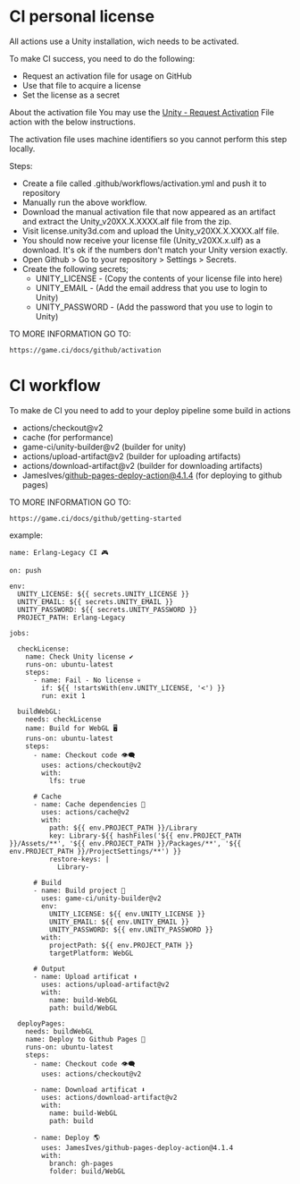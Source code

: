 # CI personal license

All actions use a Unity installation, wich needs to be activated. 

To make CI success, you need to do the following:

- Request an activation file for usage on GitHub
- Use that file to acquire a license
- Set the license as a secret 

About the activation file
You may use the [Unity - Request Activation](https://github.com/marketplace/actions/unity-request-activation-file) File action with the below instructions.

The activation file uses machine identifiers so you cannot perform this step locally.

Steps:
 - Create a file called .github/workflows/activation.yml and push it to repository
 - Manually run the above workflow.
 - Download the manual activation file that now appeared as an artifact and extract the Unity_v20XX.X.XXXX.alf file from the zip.
 - Visit license.unity3d.com and upload the Unity_v20XX.X.XXXX.alf file.
 - You should now receive your license file (Unity_v20XX.x.ulf) as a download. It's ok if the numbers don't match your Unity version exactly.
 - Open Github > Go to your repository > Settings > Secrets.
 - Create the following secrets;
    - UNITY_LICENSE - (Copy the contents of your license file into here)
    - UNITY_EMAIL - (Add the email address that you use to login to Unity)
    - UNITY_PASSWORD - (Add the password that you use to login to Unity)

TO MORE INFORMATION GO TO:

    https://game.ci/docs/github/activation


# CI workflow

To make de CI you need to add to your deploy pipeline some build in actions
 - actions/checkout@v2
 - cache (for performance)
 - game-ci/unity-builder@v2 (builder for unity)
 - actions/upload-artifact@v2 (builder for uploading artifacts)
 - actions/download-artifact@v2 (builder for downloading artifacts)
 - JamesIves/github-pages-deploy-action@4.1.4 (for deploying to github pages)

TO MORE INFORMATION GO TO:
  
    https://game.ci/docs/github/getting-started

example:
```
name: Erlang-Legacy CI 🎮

on: push

env:
  UNITY_LICENSE: ${{ secrets.UNITY_LICENSE }}
  UNITY_EMAIL: ${{ secrets.UNITY_EMAIL }}
  UNITY_PASSWORD: ${{ secrets.UNITY_PASSWORD }}
  PROJECT_PATH: Erlang-Legacy

jobs:

  checkLicense:
    name: Check Unity license ✔️
    runs-on: ubuntu-latest
    steps:
      - name: Fail - No license 💀
        if: ${{ !startsWith(env.UNITY_LICENSE, '<') }}
        run: exit 1 

  buildWebGL:
    needs: checkLicense
    name: Build for WebGL 🖥️
    runs-on: ubuntu-latest
    steps:
      - name: Checkout code 👁️‍🗨️
        uses: actions/checkout@v2
        with:
          lfs: true

      # Cache
      - name: Cache dependencies 🔄️
        uses: actions/cache@v2
        with:
          path: ${{ env.PROJECT_PATH }}/Library
          key: Library-${{ hashFiles('${{ env.PROJECT_PATH }}/Assets/**', '${{ env.PROJECT_PATH }}/Packages/**', '${{ env.PROJECT_PATH }}/ProjectSettings/**') }}
          restore-keys: |
            Library-

      # Build
      - name: Build project 🔧
        uses: game-ci/unity-builder@v2
        env:
          UNITY_LICENSE: ${{ env.UNITY_LICENSE }}
          UNITY_EMAIL: ${{ env.UNITY_EMAIL }}
          UNITY_PASSWORD: ${{ env.UNITY_PASSWORD }}
        with:
          projectPath: ${{ env.PROJECT_PATH }}
          targetPlatform: WebGL

      # Output
      - name: Upload artificat ⬆️
        uses: actions/upload-artifact@v2
        with:
          name: build-WebGL
          path: build/WebGL

  deployPages:
    needs: buildWebGL
    name: Deploy to Github Pages 🚀
    runs-on: ubuntu-latest
    steps:
      - name: Checkout code 👁️‍🗨️
        uses: actions/checkout@v2

      - name: Download artificat ⬇️
        uses: actions/download-artifact@v2
        with:
          name: build-WebGL
          path: build

      - name: Deploy 🌎
        uses: JamesIves/github-pages-deploy-action@4.1.4
        with:
          branch: gh-pages
          folder: build/WebGL
```